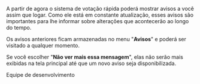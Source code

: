 A partir de agora o sistema de votação rápida poderá mostrar avisos a você assim que logar. Como ele está em constante atualização, esses avisos são importantes para lhe informar sobre alterações que acontecerão ao longo do tempo.

Os avisos anteriores ficam armazenadas no menu "__Avisos__" e poderá ser visitado a qualquer momento.

Se você escolher "__Não ver mais essa mensagem__", elas não serão mais exibidas na tela principal até que um novo aviso seja disponibilizada.

Equipe de desenvolvimento